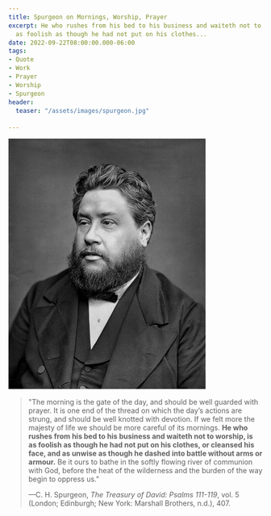 ```yaml
---
title: Spurgeon on Mornings, Worship, Prayer
excerpt: He who rushes from his bed to his business and waiteth not to worship, is
  as foolish as though he had not put on his clothes...
date: 2022-09-22T08:00:00.000-06:00
tags:
- Quote
- Work
- Prayer
- Worship
- Spurgeon
header:
  teaser: "/assets/images/spurgeon.jpg"

---
```

![](/assets/images/spurgeon.jpg)

> "The morning is the gate of the day, and should be well guarded with prayer. It is one end of the thread on which the day’s actions are strung, and should be well knotted with devotion. If we felt more the majesty of life we should be more careful of its mornings. **He who rushes from his bed to his business and waiteth not to worship, is as foolish as though he had not put on his clothes, or cleansed his face, and as unwise as though he dashed into battle without arms or armour.** Be it ours to bathe in the softly flowing river of communion with God, before the heat of the wilderness and the burden of the way begin to oppress us."
>
> —C. H. Spurgeon, _The Treasury of David: Psalms 111-119_, vol. 5 (London; Edinburgh; New York: Marshall Brothers, n.d.), 407.